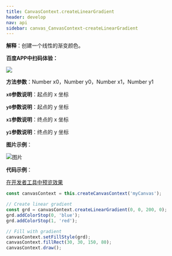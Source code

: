 ```yaml
---
title: CanvasContext.createLinearGradient
header: develop
nav: api
sidebar: canvas_CanvasContext-createLinearGradient
---
```


 

**解释**：创建一个线性的渐变颜色。

**百度APP中扫码体验：**

<img src="https://b.bdstatic.com/miniapp/assets/images/doc_demo/pages_createCanvasContext.png"  class="demo-qrcode-image" />

**方法参数**：Number x0，Number y0，Number x1，Number y1

**`x0`参数说明**：起点的 x 坐标

**`y0`参数说明**：起点的 y 坐标

**`x1`参数说明**：终点的 x 坐标

**`y1`参数说明**：终点的 y 坐标

**图片示例**：

![图片](../../../../img/api/canvas/createLinearGradient.png)


**代码示例**：

<a href="swanide://fragment/238707b8b2daafd49e410faa76fed5341573720189510" title="在开发者工具中预览效果" target="_self">在开发者工具中预览效果</a>

```js
const canvasContext = this.createCanvasContext('myCanvas');

// Create linear gradient
const grd = canvasContext.createLinearGradient(0, 0, 200, 0);
grd.addColorStop(0, 'blue');
grd.addColorStop(1, 'red');

// Fill with gradient
canvasContext.setFillStyle(grd);
canvasContext.fillRect(30, 30, 150, 80);
canvasContext.draw();
```

